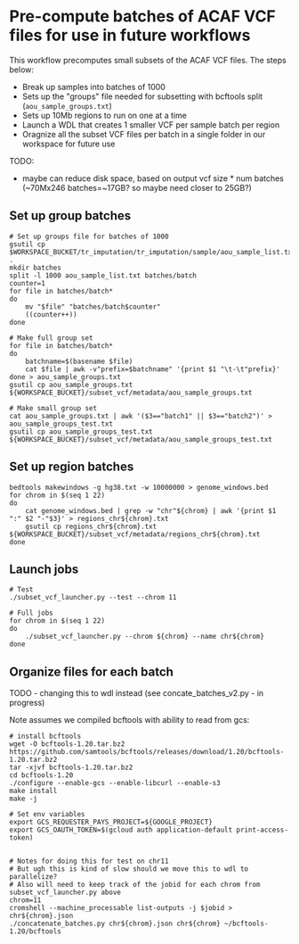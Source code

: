 # Pre-compute batches of ACAF VCF files for use in future workflows

This workflow precomputes small subsets of the ACAF VCF files. The steps below:

* Break up samples into batches of 1000
* Sets up the "groups" file needed for subsetting with bcftools split (`aou_sample_groups.txt`) 
* Sets up 10Mb regions to run on one at a time
* Launch a WDL that creates 1 smaller VCF per sample batch per region
* Oragnize all the subset VCF files per batch in a single folder in our workspace for future use

TODO:
* maybe can reduce disk space, based on output vcf size * num batches (~70Mx246 batches=~17GB? so maybe need closer to 25GB?)

## Set up group batches

```
# Set up groups file for batches of 1000
gsutil cp $WORKSPACE_BUCKET/tr_imputation/tr_imputation/sample/aou_sample_list.txt .
mkdir batches
split -l 1000 aou_sample_list.txt batches/batch
counter=1
for file in batches/batch*
do
    mv "$file" "batches/batch$counter"
    ((counter++))
done

# Make full group set
for file in batches/batch*
do
	batchname=$(basename $file)
	cat $file | awk -v"prefix=$batchname" '{print $1 "\t-\t"prefix}'
done > aou_sample_groups.txt
gsutil cp aou_sample_groups.txt ${WORKSPACE_BUCKET}/subset_vcf/metadata/aou_sample_groups.txt

# Make small group set
cat aou_sample_groups.txt | awk '($3=="batch1" || $3=="batch2")' > aou_sample_groups_test.txt
gsutil cp aou_sample_groups_test.txt ${WORKSPACE_BUCKET}/subset_vcf/metadata/aou_sample_groups_test.txt
```

## Set up region batches
```
bedtools makewindows -g hg38.txt -w 10000000 > genome_windows.bed
for chrom in $(seq 1 22)
do
	cat genome_windows.bed | grep -w "chr"${chrom} | awk '{print $1 ":" $2 "-"$3}' > regions_chr${chrom}.txt
	gsutil cp regions_chr${chrom}.txt ${WORKSPACE_BUCKET}/subset_vcf/metadata/regions_chr${chrom}.txt
done
```

## Launch jobs

```
# Test
./subset_vcf_launcher.py --test --chrom 11
```

```
# Full jobs
for chrom in $(seq 1 22)
do
	./subset_vcf_launcher.py --chrom ${chrom} --name chr${chrom}
done
```

## Organize files for each batch

TODO - changing this to wdl instead (see concate_batches_v2.py - in progress)

Note assumes we compiled bcftools with ability to read from gcs:
```
# install bcftools
wget -O bcftools-1.20.tar.bz2 https://github.com/samtools/bcftools/releases/download/1.20/bcftools-1.20.tar.bz2
tar -xjvf bcftools-1.20.tar.bz2
cd bcftools-1.20
./configure --enable-gcs --enable-libcurl --enable-s3
make install
make -j

# Set env variables
export GCS_REQUESTER_PAYS_PROJECT=${GOOGLE_PROJECT}
export GCS_OAUTH_TOKEN=$(gcloud auth application-default print-access-token)
```

```

# Notes for doing this for test on chr11
# But ugh this is kind of slow should we move this to wdl to parallelize?
# Also will need to keep track of the jobid for each chrom from subset_vcf_launcher.py above
chrom=11
cromshell --machine_processable list-outputs -j $jobid > chr${chrom}.json
./concatenate_batches.py chr${chrom}.json chr${chrom} ~/bcftools-1.20/bcftools
```

